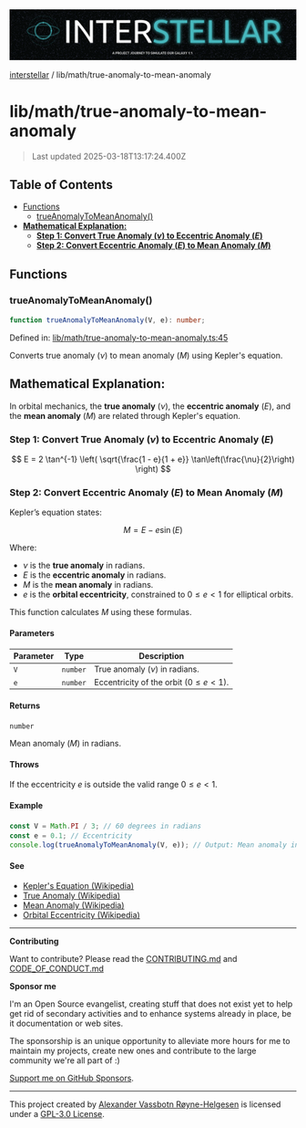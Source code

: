 <div>
  <img alt="SPECCER logo" src="https://raw.githubusercontent.com/phun-ky/interstellar/main/public/interstellar-header.png" style="max-height:120px;" />
</div>

[interstellar](../../README.md) / lib/math/true-anomaly-to-mean-anomaly

# lib/math/true-anomaly-to-mean-anomaly

> Last updated 2025-03-18T13:17:24.400Z

## Table of Contents

- [Functions](#functions)
  - [trueAnomalyToMeanAnomaly()](#trueanomalytomeananomaly)
- [**Mathematical Explanation:**](#mathematical-explanation)
  - [**Step 1: Convert True Anomaly ($\nu$) to Eccentric Anomaly ($E$)**](#step-1-convert-true-anomaly-nu-to-eccentric-anomaly-e)
  - [**Step 2: Convert Eccentric Anomaly ($E$) to Mean Anomaly ($M$)**](#step-2-convert-eccentric-anomaly-e-to-mean-anomaly-m)

## Functions

### trueAnomalyToMeanAnomaly()

```ts
function trueAnomalyToMeanAnomaly(V, e): number;
```

Defined in:
[lib/math/true-anomaly-to-mean-anomaly.ts:45](https://github.com/phun-ky/interstellar/blob/main/src/lib/math/true-anomaly-to-mean-anomaly.ts#L45)

Converts true anomaly ($\nu$) to mean anomaly ($M$) using Kepler's equation.

## **Mathematical Explanation:**

In orbital mechanics, the **true anomaly** ($\nu$), the **eccentric anomaly**
($E$), and the **mean anomaly** ($M$) are related through Kepler's equation.

### **Step 1: Convert True Anomaly ($\nu$) to Eccentric Anomaly ($E$)**

$$
E = 2 \tan^{-1} \left( \sqrt{\frac{1 - e}{1 + e}} \tan\left(\frac{\nu}{2}\right) \right)
$$

### **Step 2: Convert Eccentric Anomaly ($E$) to Mean Anomaly ($M$)**

Kepler’s equation states:

$$
M = E - e \sin(E)
$$

Where:

- $\nu$ is the **true anomaly** in radians.
- $E$ is the **eccentric anomaly** in radians.
- $M$ is the **mean anomaly** in radians.
- $e$ is the **orbital eccentricity**, constrained to $0 \leq e < 1$ for
  elliptical orbits.

This function calculates $M$ using these formulas.

#### Parameters

| Parameter | Type     | Description                                 |
| --------- | -------- | ------------------------------------------- |
| `V`       | `number` | True anomaly ($\nu$) in radians.            |
| `e`       | `number` | Eccentricity of the orbit ($0 \leq e < 1$). |

#### Returns

`number`

Mean anomaly ($M$) in radians.

#### Throws

If the eccentricity $e$ is outside the valid range $0 \leq e < 1$.

#### Example

```ts
const V = Math.PI / 3; // 60 degrees in radians
const e = 0.1; // Eccentricity
console.log(trueAnomalyToMeanAnomaly(V, e)); // Output: Mean anomaly in radians
```

#### See

- [Kepler's Equation (Wikipedia)](https://en.wikipedia.org/wiki/Kepler%27s_equation)
- [True Anomaly (Wikipedia)](https://en.wikipedia.org/wiki/True_anomaly)
- [Mean Anomaly (Wikipedia)](https://en.wikipedia.org/wiki/Mean_anomaly)
- [Orbital Eccentricity (Wikipedia)](https://en.wikipedia.org/wiki/Orbital_eccentricity)

---

**Contributing**

Want to contribute? Please read the
[CONTRIBUTING.md](https://github.com/phun-ky/interstellar/blob/main/CONTRIBUTING.md)
and
[CODE_OF_CONDUCT.md](https://github.com/phun-ky/interstellar/blob/main/CODE_OF_CONDUCT.md)

**Sponsor me**

I'm an Open Source evangelist, creating stuff that does not exist yet to help
get rid of secondary activities and to enhance systems already in place, be it
documentation or web sites.

The sponsorship is an unique opportunity to alleviate more hours for me to
maintain my projects, create new ones and contribute to the large community
we're all part of :)

[Support me on GitHub Sponsors](https://github.com/sponsors/phun-ky).

---

This project created by [Alexander Vassbotn Røyne-Helgesen](http://phun-ky.net)
is licensed under a
[GPL-3.0 License](https://choosealicense.com/licenses/gpl-3.0/).
